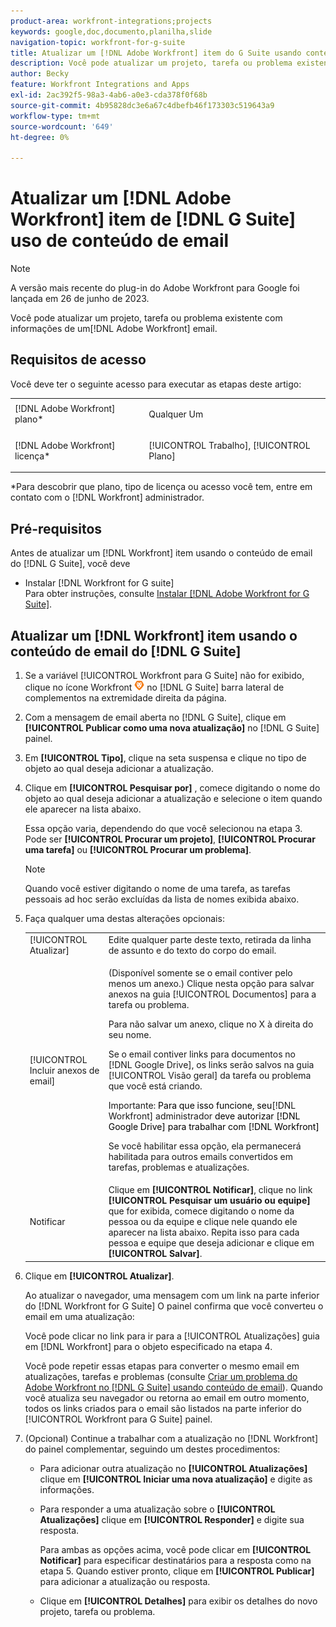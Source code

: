 ```yaml
---
product-area: workfront-integrations;projects
keywords: google,doc,documento,planilha,slide
navigation-topic: workfront-for-g-suite
title: Atualizar um [!DNL Adobe Workfront] item do G Suite usando conteúdo de email
description: Você pode atualizar um projeto, tarefa ou problema existente com informações de um email que não seja da Adobe Workfront.
author: Becky
feature: Workfront Integrations and Apps
exl-id: 2ac392f5-98a3-4ab6-a0e3-cda378f0f68b
source-git-commit: 4b95828dc3e6a67c4dbefb46f173303c519643a9
workflow-type: tm+mt
source-wordcount: '649'
ht-degree: 0%

---
```


# Atualizar um [!DNL Adobe Workfront] item de [!DNL G Suite] uso de conteúdo de email

>[!NOTE]
>
>A versão mais recente do plug-in do Adobe Workfront para Google foi lançada em 26 de junho de 2023.

Você pode atualizar um projeto, tarefa ou problema existente com informações de um[!DNL Adobe Workfront] email.

## Requisitos de acesso

Você deve ter o seguinte acesso para executar as etapas deste artigo:

<table style="table-layout:auto"> 
 <col> 
 <col> 
 <tbody> 
  <tr> 
   <td role="rowheader">[!DNL Adobe Workfront] plano*</td> 
   <td> <p>Qualquer Um</p> </td> 
  </tr> 
  <tr> 
   <td role="rowheader">[!DNL Adobe Workfront] licença*</td> 
   <td> <p>[!UICONTROL Trabalho], [!UICONTROL Plano]</p> </td> 
  </tr> 
 </tbody> 
</table>

&#42;Para descobrir que plano, tipo de licença ou acesso você tem, entre em contato com o [!DNL Workfront] administrador.

## Pré-requisitos

Antes de atualizar um [!DNL Workfront] item usando o conteúdo de email do [!DNL G Suite], você deve

* Instalar [!DNL Workfront for G suite]\
   Para obter instruções, consulte [Instalar [!DNL Adobe Workfront for G Suite]](../../workfront-integrations-and-apps/workfront-for-g-suite/install-workfront-for-gsuite.md).

## Atualizar um [!DNL Workfront] item usando o conteúdo de email do [!DNL G Suite]

1. Se a variável [!UICONTROL Workfront para G Suite] não for exibido, clique no ícone Workfront ![](assets/wf-lion-icon.png) no [!DNL G Suite] barra lateral de complementos na extremidade direita da página.
1. Com a mensagem de email aberta no [!DNL G Suite], clique em **[!UICONTROL Publicar como uma nova atualização]** no [!DNL G Suite] painel.
1. Em **[!UICONTROL Tipo]**, clique na seta suspensa e clique no tipo de objeto ao qual deseja adicionar a atualização.
1. Clique em **[!UICONTROL Pesquisar por]** , comece digitando o nome do objeto ao qual deseja adicionar a atualização e selecione o item quando ele aparecer na lista abaixo.

   Essa opção varia, dependendo do que você selecionou na etapa 3. Pode ser **[!UICONTROL Procurar um projeto]**, **[!UICONTROL Procurar uma tarefa]** ou **[!UICONTROL Procurar um problema]**.

   >[!NOTE]
   >
   >Quando você estiver digitando o nome de uma tarefa, as tarefas pessoais ad hoc serão excluídas da lista de nomes exibida abaixo.

1. Faça qualquer uma destas alterações opcionais:

   <table style="table-layout:auto"> 
    <col> 
    <col> 
    <tbody> 
     <tr> 
      <td role="rowheader">[!UICONTROL Atualizar]</td> 
      <td>Edite qualquer parte deste texto, retirada da linha de assunto e do texto do corpo do email.</td> 
     </tr> 
     <tr data-mc-conditions=""> 
      <td role="rowheader">[!UICONTROL Incluir anexos de email]</td> 
      <td><p>(Disponível somente se o email contiver pelo menos um anexo.) Clique nesta opção para salvar anexos na guia [!UICONTROL Documentos] para a tarefa ou problema. </p><p>Para não salvar um anexo, clique no X à direita do seu nome. </p><p>Se o email contiver links para documentos no [!DNL Google Drive], os links serão salvos na guia [!UICONTROL Visão geral] da tarefa ou problema que você está criando. </p><p>Importante: <span style="color: #ff1493;"><span style="color: #000000;">Para que isso funcione, seu</span></span>[!DNL Workfront] administrador<span style="color: #ff1493;"><span style="color: #000000;"> deve autorizar [!DNL Google Drive] para trabalhar com [!DNL Workfront]</span></span></p>
      <p>Se você habilitar essa opção, ela permanecerá habilitada para outros emails convertidos em tarefas, problemas e atualizações.</p></td> 
     </tr> 
     <tr data-mc-conditions=""> 
      <td role="rowheader">Notificar</td> 
      <td>Clique em <strong>[!UICONTROL Notificar]</strong>, clique no link <strong>[!UICONTROL Pesquisar um usuário ou equipe]</strong> que for exibida, comece digitando o nome da pessoa ou da equipe e clique nele quando ele aparecer na lista abaixo. Repita isso para cada pessoa e equipe que deseja adicionar e clique em <strong>[!UICONTROL Salvar]</strong>.</td> 
     </tr> 
    </tbody> 
   </table>

1. Clique em **[!UICONTROL Atualizar]**.

   Ao atualizar o navegador, uma mensagem com um link na parte inferior do [!DNL Workfront for G Suite] O painel confirma que você converteu o email em uma atualização:

   Você pode clicar no link para ir para a [!UICONTROL Atualizações] guia em [!DNL Workfront] para o objeto especificado na etapa 4.

   Você pode repetir essas etapas para converter o mesmo email em atualizações, tarefas e problemas (consulte [Criar um problema do Adobe Workfront no [!DNL G Suite] usando conteúdo de email](../../workfront-integrations-and-apps/workfront-for-g-suite/create-wf-issue-in-g-suite-using-email-content.md)). Quando você atualiza seu navegador ou retorna ao email em outro momento, todos os links criados para o email são listados na parte inferior do [!UICONTROL Workfront para G Suite] painel.

1. (Opcional) Continue a trabalhar com a atualização no [!DNL Workfront] do painel complementar, seguindo um destes procedimentos:

   * Para adicionar outra atualização no **[!UICONTROL Atualizações]** clique em **[!UICONTROL Iniciar uma nova atualização]** e digite as informações.

   * Para responder a uma atualização sobre o **[!UICONTROL Atualizações]** clique em **[!UICONTROL Responder]** e digite sua resposta.

     Para ambas as opções acima, você pode clicar em **[!UICONTROL Notificar]** para especificar destinatários para a resposta como na etapa 5. Quando estiver pronto, clique em **[!UICONTROL Publicar]** para adicionar a atualização ou resposta.

   * Clique em **[!UICONTROL Detalhes]** para exibir os detalhes do novo projeto, tarefa ou problema.
